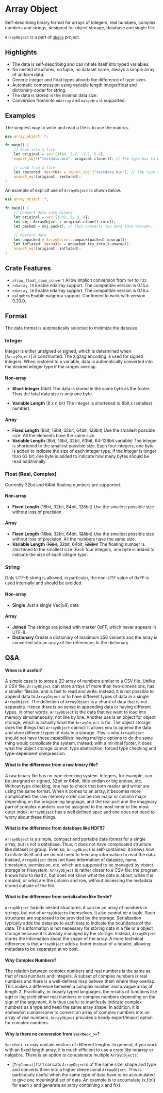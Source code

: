 Array Object
============

Self-describing binary format for arrays of integers, real numbers, complex numbers and strings, designed for object storage, database and single file.

`ArrayObject` is a part of [`dbgbb`](https://github.com/YShoji-HEP/dbgbb) project.

Highlights
----------
* The data is self-describing and can inflate itself into typed variables.
* No nested structures, no tuple, no dataset name, always a simple array of uniform data.
* Generic integer and float types absorb the difference of type sizes.
* Automatic compression using variable length integer/float and dictionary-coder for string.
* The data is stored in the minimal data size.
* Conversion from/into `ndarray` and `nalgebra` is supported.

Examples
--------
The simplest way to write and read a file is to use the macros.
```rust
use array_object::*;

fn main() {
    // Save into a file
    let original = vec![1f64, 2.2, -1.1, 5.6];
    export_obj!("testdata.bin", original.clone()); // The type has to be known at this point.

    // Load from a file
    let restored: Vec<f64> = import_obj!("testdata.bin"); // The type annotation is required.
    assert_eq!(original, restored);
}
```

An example of explicit use of `ArrayObject` is shown below.
```rust
use array_object::*;

fn main() {
    // Convert data into binary
    let original = vec![1u32, 2, 3, 4];
    let obj: ArrayObject = original.clone().into();
    let packed = obj.pack(); // This converts the data into Vec<u8>.

    // Restore data
    let unpacked = ArrayObject::unpack(packed).unwrap();
    let inflated: Vec<u32> = unpacked.try_into().unwrap();
    assert_eq!(original, inflated);
}
```

Crate Features
--------------
* `allow_float_down_convert`
Allow implicit conversion from `f64` to `f32`.
* `ndarray_15`
Enable ndarray support. The compatible version is 0.15.x.
* `ndarray_16`
Enable ndarray support. The compatible version is 0.16.x.
* `nalgebra`
Enable nalgebra support. Confirmed to work with version 0.33.0.

Format
------
The data format is automatically selected to minimize the datasize.
### Integer
Integer is either unsigned or signed, which is determined when [`ArrayObject`] is constructed. The zigzag encoding is used for signed integers. When restored to a variable, data is automatically converted into the desired integer type if the ranges overlap.
#### Non-array
* **Short Integer** (5bit)
The data is stored in the same byte as the footer. Thus the total data size is only one byte.

* **Variable Length** (8 x n bit)
The integer is shortened to 8bit x (smallest number).

#### Array
* **Fixed Length** (8bit, 16bit, 32bit, 64bit, 128bit)
Use the smallest possible size.
All the elements have the same size.
* **Variable Length** (8bit, 16bit, 32bit, 63bit, 64-128bit variable)
The integer is shortened to the smallest possible size. Each four integers, one byte is added to indicate the size of each integer type. If the integer is longer than 63 bit, one byte is added to indicate how many bytes should be read additionally.

### Float (Real, Complex)
Currently 32bit and 64bit floating numbers are supported.
#### Non-array
* **Fixed Length** (~~16bit~~, 32bit, 64bit, ~~128bit~~)
Use the smallest possible size without loss of precision.
#### Array
* **Fixed Length** (~~16bit~~, 32bit, 64bit, ~~128bit~~)
Use the smallest possible size without loss of precision. All the numbers have the same size.
* **Variable Length** (~~16bit~~, 32bit, 64bit, ~~128bit~~)
The floating number is shortened to the smallest size. Fach four integers, one byte is added to indicate the size of each integer type.

### String
Only UTF-8 string is allowed, in particular, the non-UTF value of 0xFF is used internally and should be avoided.
#### Non-array
* **Single**
Just a single Vec[u8] data
#### Array
* **Joined**
The strings are joined with marker 0xFF, which never appears in UTF-8.
* **Dictionary**
Create a dictionary of maximum 256 variants and the array is converted into an array of the references to the dictionary.

Q&A
--------------
#### When is it useful?
A simple case is to store a 2D array of numbers similar to a CSV file. Unlike a CSV file, `ArrayObject` can store arrays of more than two-dimensions, has a smaller filesize, and is fast to read and write.
Instead, it is not possible to append data to `ArrayObject` or to have different types of data in a single `ArrayObject`. The definition of `ArrayObject` is a chunk of data that is not separable. Hence there is no sense in appending data or having different types. In other words, `ArrayObject` is the data that we want to load into memory simultaneously, not line by line.
Another use is an object for object storage, which is actually what the `ArrayObject` is for. The object storage does the things that `ArrayObject` cannot: it allows you to append the data and store different types of data in a storage. This is why `ArrayObject` should not have these capabilities: having multiple options to do the same thing would complicate the system.
Instead, with a minimal footer, it does what the object storage cannot: type abstraction, forced type checking and type-dependent compression.

#### What is the difference from a raw binary file?
A raw binary file has no type checking system. Integers, for example, can be unsigned or signed, 32bit or 64bit, little endian or big endian, etc. Without type checking, one has to check that both reader and writer are using the same format.
When it comes to an array, it becomes more complicated: the raw memory order can be row major or column major depending on the programing language, and the real part and the imaginary part of complex numbers can be assigned to the most inner or the most outer index.
`ArrayObject` has a well defined spec and one does not need to worry about these things.

#### What is the difference from database like HDF5?
`ArrayObject` is a simple, compact and portable data format for a single array, but is not a database. Thus, it does not have complicated structure like dataset or group. Even so, `ArrayObject` is self-contained: it knows how to inflate itself and we do not need to feed any information to read the data.
Instead, `ArrayObject` does not have information of datasize, name, timestamp, permission, etc, which are supposed to be managed by object storage or filesystem. `ArrayObject` is rather closer to a CSV file: the program knows how to read it, but does not know what the data is about, when it is created, or what are the column and row, without accessing the metadata stored outside of the file.

#### What is the difference from serialization like Serde?
`ArrayObject` forbids nested structures: it can be an array of numbers or strings, but not of `ArrayObject`s themselves. It also cannot be a tuple. Such structures are supposed to be provided by the storage.
Serialization typically adds the datasize to each data to indicate the boundaries of the data. This information is not necessary for storing data in a file or a object storage because it is already managed by the storage. Instead, `ArrayObject` stores the information about the shape of the array.
A more technical difference is that `ArrayObject` adds a footer instead of a header, allowing metadata to be separated at no cost.

#### Why Complex Numbers?
The relation between complex numbers and real numbers is the same as that of real numbers and integers. A subset of complex numbers is real numbers and there is a well-defined map betwen them where they overlap. This makes a difference between a complex number and a vague array of length 2.
Practically, in loosely typed languages, the results of functions like sqrt or log yield either real numbers or complex numbers depending on the sign of the argument. It is thus useful to manifestly indicate complex numbers as a type and keep the same array shape.
In addition, it is somewhat cumbersome to convert an array of complex numbers into an array of real numbers. `ArrayObject` provides a handy export/import option for complex numbers.

#### Why is there no conversion from `Vec<Vec<_>>`?
`Vec<Vec<_>>` may contain vectors of different lengths.
In general, if you work with an fixed length array, it is much efficient to use a crate like ndarray or nalgebra.
There is an option to concatenate multiple `ArrayObject`s:
* [`TryConcat`] trait concats `ArrayObject`s of the same size, shape and type and converts them into a higher dimensional `ArrayObject`. This is particularly useful when the same type of data have to be accumulated to give one meaningful set of data. An example is to accumulate (x,f(x)) for each x and generate an array containing x and f(x).